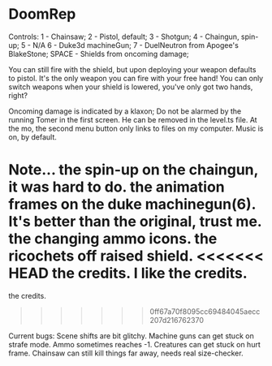 # DoomRep
Controls: 1 - Chainsaw;
          2 - Pistol, default;
          3 - Shotgun;
          4 - Chaingun, spin-up;
          5 - N/A
          6 - Duke3d machineGun;
          7 - DuelNeutron from Apogee's BlakeStone;
          SPACE - Shields from oncoming damage;
          
You can still fire with the shield, but upon deploying your weapon defaults to pistol. It's the only weapon you can fire with your free hand!
You can only switch weapons when your shield is lowered, you've only got two hands, right?

Oncoming damage is indicated by a klaxon;
Do not be alarmed by the running Tomer in the first screen. He can be removed in the level.ts file.
At the mo, the second menu button only links to files on my computer.
Music is on, by default.

Note...
the spin-up on the chaingun, it was hard to do.
the animation frames on the duke machinegun(6). It's better than the original, trust me.
the changing ammo icons.
the ricochets off raised shield.
<<<<<<< HEAD
the credits. I like the credits.
=======
the credits.
>>>>>>> 0ff67a70f8095cc69484045aecc207d216762370

Current bugs:
Scene shifts are bit glitchy.
Machine guns can get stuck on strafe mode.
Ammo sometimes reaches -1.
Creatures can get stuck on hurt frame.
Chainsaw can still kill things far away, needs real size-checker.
              
